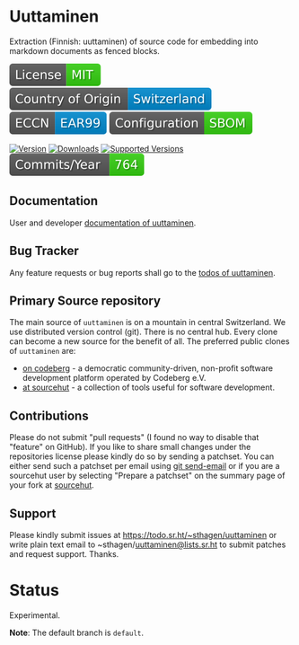 # Uuttaminen

Extraction (Finnish: uuttaminen) of source code for embedding into markdown documents as fenced blocks.

[![License](docs/badges/license-spdx-mit.svg)](https://git.sr.ht/~sthagen/uuttaminen/tree/default/item/LICENSE)
[![Country of Origin](docs/badges/country-of-origin-name-switzerland-neutral.svg)](https://git.sr.ht/~sthagen/uuttaminen/tree/default/item/COUNTRY-OF-ORIGIN)
[![Export Classification Control Number (ECCN)](docs/badges/export-control-classification-number_eccn-ear99-neutral.svg)](https://git.sr.ht/~sthagen/uuttaminen/tree/default/item/EXPORT-CONTROL-CLASSIFICATION-NUMBER)
[![Configuration](docs/badges/configuration-sbom.svg)](https://git.sr.ht/~sthagen/uuttaminen/tree/default/item/docs/third-party/README.md)

[![Version](https://img.shields.io/pypi/v/uuttaminen.svg?style=flat)](https://pypi.python.org/pypi/uuttaminen/)
[![Downloads](https://static.pepy.tech/badge/uuttaminen/month)](https://pepy.tech/project/uuttaminen)
[![Supported Versions](https://img.shields.io/pypi/pyversions/uuttaminen.svg?style=flat)](https://pypi.python.org/pypi/uuttaminen/)
[![Maintenance Status](docs/badges/commits-per-year.svg)](https://git.sr.ht/~sthagen/uuttaminen/log)

## Documentation

User and developer [documentation of uuttaminen](https://codes.dilettant.life/docs/uuttaminen/).

## Bug Tracker

Any feature requests or bug reports shall go to the [todos of uuttaminen](https://todo.sr.ht/~sthagen/uuttaminen).

## Primary Source repository

The main source of `uuttaminen` is on a mountain in central Switzerland.
We use distributed version control (git).
There is no central hub.
Every clone can become a new source for the benefit of all.
The preferred public clones of `uuttaminen` are:

* [on codeberg](https://codeberg.org/sthagen/uuttaminen) - a democratic community-driven, non-profit software development platform operated by Codeberg e.V.
* [at sourcehut](https://git.sr.ht/~sthagen/uuttaminen) - a collection of tools useful for software development.

## Contributions

Please do not submit "pull requests" (I found no way to disable that "feature" on GitHub).
If you like to share small changes under the repositories license please kindly do so by sending a patchset.
You can either send such a patchset per email using [git send-email](https://git-send-email.io) or 
if you are a sourcehut user by selecting "Prepare a patchset" on the summary page of your fork at [sourcehut](https://git.sr.ht/).

## Support

Please kindly submit issues at https://todo.sr.ht/~sthagen/uuttaminen or write plain text email to ~sthagen/uuttaminen@lists.sr.ht to submit patches and request support. Thanks.

# Status

Experimental.

**Note**: The default branch is `default`. 

